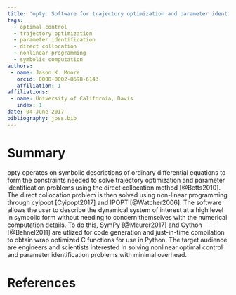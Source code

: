 ```yaml
---
title: 'opty: Software for trajectory optimization and parameter identification using direct collocation'
tags:
  - optimal control
  - trajectory optimization
  - parameter identification
  - direct collocation
  - nonlinear programming
  - symbolic computation
authors:
 - name: Jason K. Moore
   orcid: 0000-0002-8698-6143
   affiliation: 1
affiliations:
 - name: University of California, Davis
   index: 1
date: 04 June 2017
bibliography: joss.bib
---
```


# Summary

opty operates on symbolic descriptions of ordinary differential equations to
form the constraints needed to solve trajectory optimization and parameter
identification problems using the direct collocation method [@Betts2010]. The
direct collocation problem is then solved using non-linear programming through
cyipopt [Cyipopt2017] and IPOPT [@Watcher2006]. The software allows the user to
describe the dynamical system of interest at a high level in symbolic form
without needing to concern themselves with the numerical computation details.
To do this, SymPy [@Meurer2017] and Cython [@Behnel2011] are utlized for code
generation and just-in-time compilation to obtain wrap optimized C functions
for use in Python. The target audience are engineers and scientists interested
in solving nonlinear optimal control and parameter identification problems with
minimal overhead.

# References
